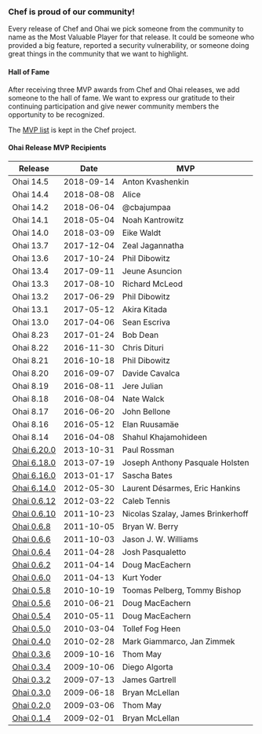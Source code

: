 ### Chef is proud of our community!

Every release of Chef and Ohai we pick someone from the community to name as the Most Valuable Player for that release. It could be someone who provided a big feature, reported a security vulnerability, or someone doing great things in the community that we want to highlight.

#### Hall of Fame

After receiving three MVP awards from Chef and Ohai releases, we add someone to the hall of fame. We want to express our gratitude to their continuing participation and give newer community members the opportunity to be recognized.

The [MVP list](https://github.com/chef/chef/blob/master/CHEF_MVPS.md) is kept in the Chef project.

#### Ohai Release MVP Recipients

| Release | Date | MVP |
|---------|------|-----|
| Ohai 14.5 | 2018-09-14 | Anton Kvashenkin |
| Ohai 14.4 | 2018-08-08 | Alice |
| Ohai 14.2 | 2018-06-04 | @cbajumpaa |
| Ohai 14.1 | 2018-05-04 | Noah Kantrowitz |
| Ohai 14.0 | 2018-03-09 | Eike Waldt |
| Ohai 13.7 | 2017-12-04 | Zeal Jagannatha |
| Ohai 13.6 | 2017-10-24 | Phil Dibowitz |
| Ohai 13.4 | 2017-09-11 | Jeune Asuncion |
| Ohai 13.3 | 2017-08-10 | Richard McLeod |
| Ohai 13.2 | 2017-06-29 | Phil Dibowitz |
| Ohai 13.1 | 2017-05-12 |  Akira Kitada |
| Ohai 13.0 | 2017-04-06 | Sean Escriva |
| Ohai 8.23 | 2017-01-24 | Bob Dean |
| Ohai 8.22 | 2016-11-30 | Chris Dituri |
| Ohai 8.21 | 2016-10-18 | Phil Dibowitz |
| Ohai 8.20 | 2016-09-07 | Davide Cavalca |
| Ohai 8.19 | 2016-08-11 | Jere Julian |
| Ohai 8.18 | 2016-08-04 | Nate Walck |
| Ohai 8.17 | 2016-06-20 | John Bellone |
| Ohai 8.16 | 2016-05-12 | Elan Ruusamäe |
| Ohai 8.14 | 2016-04-08 | Shahul Khajamohideen |
| [Ohai 6.20.0](https://www.chef.io/blog/2013/10/31/release-chef-client-11-8-0-ohai-6-20-0/) | 2013-10-31 | Paul Rossman |
| [Ohai 6.18.0](http://www.chef.io/blog/2013/07/23/chef-client-11-6-0-ohai-6-18-0-and-more/) | 2013-07-19 | Joseph Anthony Pasquale Holsten |
| [Ohai 6.16.0](http://www.chef.io/blog/2013/01/17/ohai-6-16-0-released/) | 2013-01-17 | Sascha Bates |
| [Ohai 6.14.0](http://www.chef.io/blog/2012/05/30/ohai-6-14-0-released/) | 2012-05-30 | Laurent Désarmes, Eric Hankins |
| [Ohai 0.6.12](http://www.chef.io/blog/2012/03/22/ohai-0-6-12-released/) | 2012-03-22 | Caleb Tennis |
| [Ohai 0.6.10](http://www.chef.io/blog/2011/10/23/ohai-0-6-10-released/) | 2011-10-23 | Nicolas Szalay, James Brinkerhoff |
| [Ohai 0.6.8](http://www.chef.io/blog/2011/10/05/ohai-0-6-8-released/) | 2011-10-05 | Bryan W. Berry |
| [Ohai 0.6.6](http://www.chef.io/blog/2011/10/03/ohai-0-6-6-released/) | 2011-10-03 | Jason J. W. Williams |
| [Ohai 0.6.4](http://www.chef.io/blog/2011/04/28/ohai-0-6-4-released/) | 2011-04-28 | Josh Pasqualetto |
| [Ohai 0.6.2](http://www.chef.io/blog/2011/04/14/ohai-0-6-2-bugfix-release/) | 2011-04-14 | Doug MacEachern |
| [Ohai 0.6.0](http://www.chef.io/blog/2011/04/13/ohai-0-6-0-released-2/) | 2011-04-13 | Kurt Yoder |
| [Ohai 0.5.8](http://www.chef.io/blog/2010/10/19/chef-0-9-10-ohai-0-5-8-and-mixliblog-1-2-0-released/) | 2010-10-19 | Toomas Pelberg, Tommy Bishop |
| [Ohai 0.5.6](http://www.chef.io/blog/2010/06/21/chef-0-9-0-and-ohai-0-5-6-released/) | 2010-06-21 | Doug MacEachern |
| [Ohai 0.5.4](http://www.chef.io/blog/2010/05/11/chef-0-8-16-and-ohai-0-5-4-release/) | 2010-05-11 | Doug MacEachern |
| [Ohai 0.5.0](http://www.chef.io/blog/2010/03/04/ohai-0-5-0-release/) | 2010-03-04 | Tollef Fog Heen |
| [Ohai 0.4.0](http://www.chef.io/blog/2010/02/28/ohai-0-4-0-release/) | 2010-02-28 | Mark Giammarco, Jan Zimmek |
| [Ohai 0.3.6](http://www.chef.io/blog/2009/10/26/chef-0-7-14-ohai-0-3-6-releases/) | 2009-10-16 | Thom May |
| [Ohai 0.3.4](http://www.chef.io/blog/2009/10/06/chef-0-7-12rc0-ohai-0-3-4rc0-releases/) | 2009-10-06 | Diego Algorta |
| [Ohai 0.3.2](http://www.chef.io/blog/2009/07/13/ohai-0-3-2-release/) | 2009-07-13 | James Gartrell |
| [Ohai 0.3.0](http://www.chef.io/blog/2009/06/18/ohai-0-3-0-release/) | 2009-06-18 | Bryan McLellan |
| [Ohai 0.2.0](http://www.chef.io/blog/2009/03/06/ohai-0-2-0/) | 2009-03-06 | Thom May |
| [Ohai 0.1.4](http://www.chef.io/blog/2009/02/01/chef-0-5-2-and-ohai-0-1-4/) | 2009-02-01 | Bryan McLellan |

